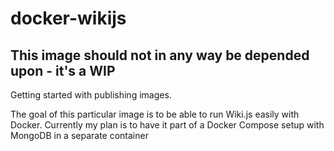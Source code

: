 # docker-wikijs

## This image should not in any way be depended upon - it's a WIP

Getting started with publishing images. 

The goal of this particular image is to be able to run Wiki.js easily with Docker. Currently my plan is to have it part of a Docker Compose setup with MongoDB in a separate container
